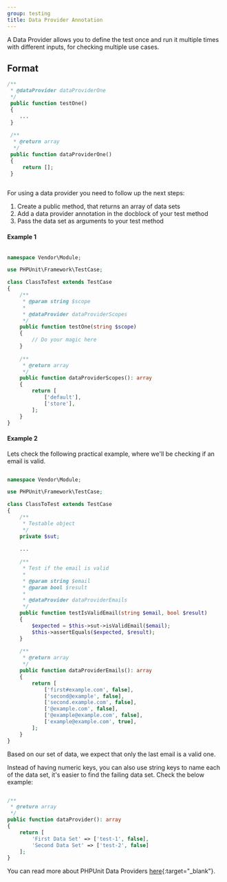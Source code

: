 ```yaml
---
group: testing
title: Data Provider Annotation
---
```


A Data Provider allows you to define the test once and run it multiple times with different inputs, for checking multiple use cases.

## Format

```php
/**
 * @dataProvider dataProviderOne
 */
 public function testOne()
 {
    ...
 }
 
 /**
  * @return array
  */
 public function dataProviderOne()
 {
     return [];
 }
 
```

For using a data provider you need to follow up the next steps:

1. Create a public method, that returns an array of data sets
2. Add a data provider annotation in the docblock of your test method
3. Pass the data set as arguments to your test method

#### Example 1

```php

namespace Vendor\Module;

use PHPUnit\Framework\TestCase;

class ClassToTest extends TestCase
{
    /**
     * @param string $scope
     *
     * @dataProvider dataProviderScopes
     */
    public function testOne(string $scope)
    {
        // Do your magic here
    }
    
    /**
     * @return array
     */
    public function dataProviderScopes(): array
    {
        return [
            ['default'],
            ['store'],
        ];
    }
}
```

#### Example 2

Lets check the following practical example, where we'll be checking if an email is valid.

```php

namespace Vendor\Module;

use PHPUnit\Framework\TestCase;

class ClassToTest extends TestCase
{
    /**
     * Testable object
     */
    private $sut;
    
    ...
    
    /**
     * Test if the email is valid
     *
     * @param string $email
     * @param bool $result
     *
     * @dataProvider dataProviderEmails
     */
    public function testIsValidEmail(string $email, bool $result)
    {
        $expected = $this->sut->isValidEmail($email); 
        $this->assertEquals($expected, $result);
    }
    
    /**
     * @return array
     */
    public function dataProviderEmails(): array
    {
        return [
            ['first#example.com', false],
            ['second@example', false],
            ['second.example.com', false],
            ['@example.com', false],
            ['@example@example.com', false],
            ['example@example.com', true],
        ];
    }
}
```

Based on our set of data, we expect that only the last email is a valid one.

Instead of having numeric keys, you can also use string keys to name each of the data set, it's easier to find the failing data set. 
Check the below example:

```php

/**
 * @return array
 */
public function dataProvider(): array
{
    return [
        'First Data Set' => ['test-1', false],
        'Second Data Set' => ['test-2', false]
    ];
}
```

You can read more about PHPUnit Data Providers [here](https://phpunit.readthedocs.io/en/8.0/writing-tests-for-phpunit.html#data-providers){:target="_blank"}.

